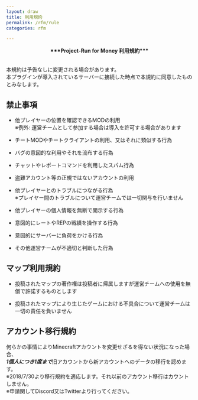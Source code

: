 ```yaml
---
layout: draw
title: 利用規約
permalink: /rfm/rule 
categories: rfm 

---
```


<div style="text-align: center;">
<b>***Project-Run for Money 利用規約***</b>
</div><br>

本規約は予告なしに変更される場合があります。  
本プラグインが導入されているサーバーに接続した時点で本規約に同意したものとみなします。  


## 禁止事項  

+ 他プレイヤーの位置を確認できるMODの利用  
※例外: 運営チームとして参加する場合は導入を許可する場合があります

+ チートMODやチートクライアントの利用、又はそれに類似する行為  

+ バグの意図的な利用やそれを流布する行為    

+ チャットやレポートコマンドを利用したスパム行為  

+ 盗難アカウント等の正規ではないアカウントの利用  

+ 他プレイヤーとのトラブルにつながる行為  
※プレイヤー間のトラブルについて運営チームでは一切関与を行いません  

+ 他プレイヤーの個人情報を無断で開示する行為  

+ 意図的にレートやREPの戦績を操作する行為  

+ 意図的にサーバーに負荷をかける行為  

+ その他運営チームが不適切と判断した行為  


  
  

## マップ利用規約  

+ 投稿されたマップの著作権は投稿者に帰属しますが運営チームへの使用を無償で許諾するものとします  

+ 投稿されたマップにより生じたゲームにおける不具合について運営チームは一切の責任を負いません  
  
  

## アカウント移行規約  

何らかの事情によりMinecraftアカウントを変更せざるを得ない状況になった場合、  
***1個人につき1度まで***旧アカウントから新アカウントへのデータの移行を認めます。  
※2018/7/30より移行規約を適応します。それ以前のアカウント移行はカウントしません。  
※申請関してDiscord又はTwitterより行ってください。  






